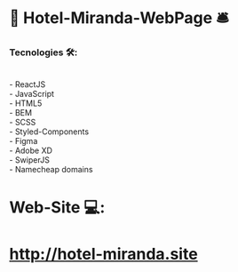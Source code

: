 # 🏨 Hotel-Miranda-WebPage 🛎️

###  Tecnologies 🛠️: 
<br/>
- ReactJS <br/>
- JavaScript <br/>
- HTML5 <br/>
- BEM <br/>
- SCSS <br/>
- Styled-Components <br/>
- Figma <br/>
- Adobe XD <br/>
- SwiperJS <br/>
- Namecheap domains
<br/>

# Web-Site 💻: 

#   http://hotel-miranda.site 

                                                                                                                                        
